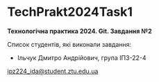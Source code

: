# TechPrakt2024Task1
**Технологічна практика 2024. Git. Завдання №2**

Список студентів, які виконали завдання:
* Ільчук Дмитро Андрійович, група ІПЗ-22-4

ipz224_ida@student.ztu.edu.ua